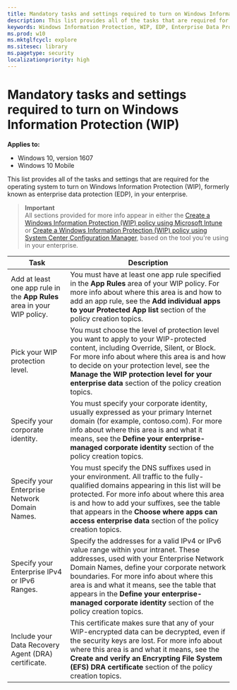 ```yaml
---
title: Mandatory tasks and settings required to turn on Windows Information Protection (WIP) (Windows 10)
description: This list provides all of the tasks that are required for the operating system to turn on Windows Information Protection (WIP), formerly known as enterprise data protection (EDP) in your enterprise.
keywords: Windows Information Protection, WIP, EDP, Enterprise Data Protection, protected apps, protected app list, App Rules, Allowed apps list
ms.prod: w10
ms.mktglfcycl: explore
ms.sitesec: library
ms.pagetype: security
localizationpriority: high
---
```


# Mandatory tasks and settings required to turn on Windows Information Protection (WIP)
**Applies to:**

-   Windows 10, version 1607
-   Windows 10 Mobile

This list provides all of the tasks and settings that are required for the operating system to turn on Windows Information Protection (WIP), formerly known as enterprise data protection (EDP), in your enterprise.

>**Important**<br>
All sections provided for more info appear in either the [Create a Windows Information Protection (WIP) policy using Microsoft Intune](create-wip-policy-using-intune.md) or [Create a Windows Information Protection (WIP) policy using System Center Configuration Manager](create-wip-policy-using-sccm.md), based on the tool you're using in your enterprise.


|Task                                |Description               |
|------------------------------------|--------------------------|
|Add at least one app rule in the **App Rules** area in your WIP policy. |You must have at least one app rule specified in the **App Rules** area of your WIP policy. For more info about where this area is and how to add an app rule, see the **Add individual apps to your Protected App list** section of the policy creation topics.|
|Pick your WIP protection level. |You must choose the level of protection level you want to apply to your WIP-protected content, including Override, Silent, or Block. For more info about where this area is and how to decide on your protection level, see the **Manage the WIP protection level for your enterprise data** section of the policy creation topics.|
|Specify your corporate identity. |You must specify your corporate identity, usually expressed as your primary Internet domain (for example, contoso.com). For more info about where this area is and what it means, see the **Define your enterprise-managed corporate identity** section of the policy creation topics. |
|Specify your Enterprise Network Domain Names. |You must specify the DNS suffixes used in your environment. All traffic to the fully-qualified domains appearing in this list will be protected. For more info about where this area is and how to add your suffixes, see the table that appears in the **Choose where apps can access enterprise data** section of the policy creation topics. |
|Specify your Enterprise IPv4 or IPv6 Ranges. |Specify the addresses for a valid IPv4 or IPv6 value range within your intranet. These addresses, used with your Enterprise Network Domain Names, define your corporate network boundaries. For more info about where this area is and what it means, see the table that appears in the **Define your enterprise-managed corporate identity** section of the policy creation topics. |
|Include your Data Recovery Agent (DRA) certificate. |This certificate makes sure that any of your WIP-encrypted data can be decrypted, even if the security keys are lost. For more info about where this area is and what it means, see the **Create and verify an Encrypting File System (EFS) DRA certificate** section of the policy creation topics. |